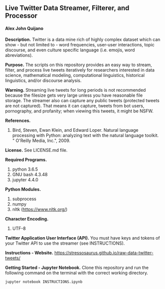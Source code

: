 ## Live Twitter Data Streamer, Filterer, and Processor
#### Alex John Quijano

**Description.** Twitter is a data mine rich of highly complex dataset which can show - but not limited to - word frequencies, user-user interactions, topic discourse, and even culture specific language (i.e. emojis, word abreviations).

**Purpose.** The scripts on this repository provides an easy way to stream, filter, and process live tweets iteratively for researchers interested in data science, mathematical modeling, computational linguistics, historical linguistics, and/or discourse analysis.

**Warning.** Streaming live tweets for long periods is not recommended because the filesize gets very large unless you have reasonable file storage. The streamer also can capture any public tweets (protected tweets are not captured). That means it can capture, tweets from bot users, pornography, and profanity; when viewing this tweets, it might be NSFW.

**References.**

1. Bird, Steven, Ewan Klein, and Edward Loper. Natural language processing with Python: analyzing text with the natural language toolkit. " O'Reilly Media, Inc.", 2009.

**License.** See LICENSE.md file.

**Required Programs.**
1. python 3.6.5
2. GNU bash 4.3.48
3. jupyter 4.4.0

**Python Modules.**
1. subprocess
2. numpy
2. nltk (https://www.nltk.org/)

**Character Encoding.**
1. UTF-8

**Twitter Application User Interface (API).** You must have keys and tokens of your Twitter API to use the streamer (see INSTRUCTIONS).

**Instructions - Website.** https://stressosaurus.github.io/raw-data-twitter-tweets/

**Getting Started - Jupyter Notebook.** Clone this repository and run the following command on the terminal with the correct working directory.

``
jupyter notebook INSTRUCTIONS.ipynb
``
